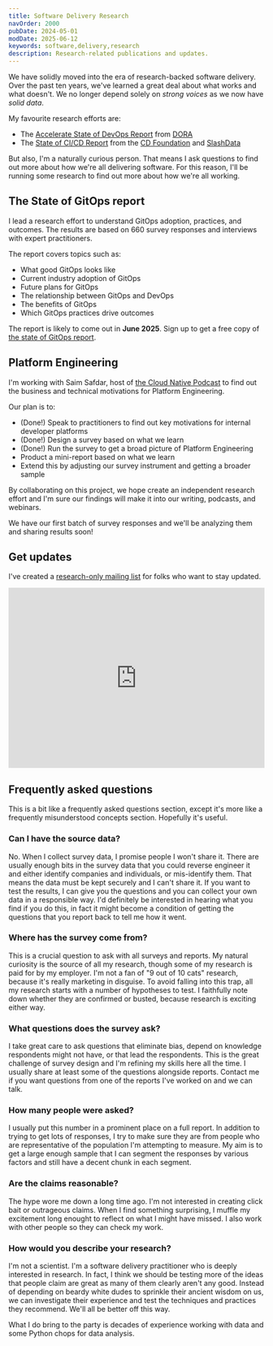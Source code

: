 ```yaml
---
title: Software Delivery Research
navOrder: 2000
pubDate: 2024-05-01
modDate: 2025-06-12
keywords: software,delivery,research
description: Research-related publications and updates.
---
```


We have solidly moved into the era of research-backed software delivery. Over the past ten years, we've learned a great deal about what works and what doesn't. We no longer depend solely on *strong voices* as we now have *solid data*.

My favourite research efforts are:

- The [Accelerate State of DevOps Report](https://dora.dev/research/) from [DORA](https://dora.dev/)
- The [State of CI/CD Report](https://cd.foundation/reports/) from the [CD Foundation](https://cd.foundation/) and [SlashData](https://www.slashdata.co/)

But also, I'm a naturally curious person. That means I ask questions to find out more about how we're all delivering software. For this reason, I'll be running some research to find out more about how we're all working.

## The State of GitOps report

I lead a research effort to understand GitOps adoption, practices, and outcomes. The results are based on 660 survey responses and interviews with expert practitioners.

The report covers topics such as:

- What good GitOps looks like
- Current industry adoption of GitOps
- Future plans for GitOps
- The relationship between GitOps and DevOps
- The benefits of GitOps
- Which GitOps practices drive outcomes

The report is likely to come out in **June 2025**. Sign up to get a free copy of [the state of GitOps report](https://octopus.com/publications/state-of-gitops-report). 

## Platform Engineering

I'm working with Saim Safdar, host of [the Cloud Native Podcast](https://www.youtube.com/@cloudnativefm) to find out the business and technical motivations for Platform Engineering.

Our plan is to:

- (Done!) Speak to practitioners to find out key motivations for internal developer platforms
- (Done!) Design a survey based on what we learn
- (Done!) Run the survey to get a broad picture of Platform Engineering
- Product a mini-report based on what we learn
- Extend this by adjusting our survey instrument and getting a broader sample

By collaborating on this project, we hope create an independent research effort and I'm sure our findings will make it into our writing, podcasts, and webinars.

We have our first batch of survey responses and we'll be analyzing them and sharing results soon!

## Get updates

I've created a [research-only mailing list](https://oc.to/research-updates) for folks who want to stay updated.

<iframe width="540" height="355" src="https://sibforms.com/serve/MUIFAPDnrZI-NoozGdJ2Yl2sW4ZeTb_IP2vOOEBZwCYhS8DA-LNQHnccCfJyxElaWZM8h104CRnTJW7aqE3IRwvi58V9m3Ns8nzZmCcbW2QbGkvBvj3a4gYpQ9erVOE6BZ-P6VZh_1xfej8huScT4cDHmS2ROUX4miuJ-NsVczdZP-2mpFkCWDCuY_pybOOZ0H4GxAOEVxGK7ijs" frameborder="0" scrolling="auto" allowfullscreen style="display: block;margin-left: auto;margin-right: auto;width: 100%;"></iframe>

## Frequently asked questions

This is a bit like a frequently asked questions section, except it's more like a frequently misunderstood concepts section. Hopefully it's useful.

### Can I have the source data?

No. When I collect survey data, I promise people I won't share it. There are usually enough bits in the survey data that you could reverse engineer it and either identify companies and individuals, or mis-identify them. That means the data must be kept securely and I can't share it. If you want to test the results, I can give you the questions and you can collect your own data in a responsible way. I'd definitely be interested in hearing what you find if you do this, in fact it might become a condition of getting the questions that you report back to tell me how it went.

### Where has the survey come from?

This is a crucial question to ask with all surveys and reports. My natural curiosity is the source of all my research, though some of my research is paid for by my employer. I'm not a fan of "9 out of 10 cats" research, because it's really marketing in disguise. To avoid falling into this trap, all my research starts with a number of hypotheses to test. I faithfully note down whether they are confirmed or busted, because research is exciting either way.

### What questions does the survey ask?

I take great care to ask questions that eliminate bias, depend on knowledge respondents might not have, or that lead the respondents. This is the great challenge of survey design and I'm refining my skills here all the time. I usually share at least some of the questions alongside reports. Contact me if you want questions from one of the reports I've worked on and we can talk.

### How many people were asked?

I usually put this number in a prominent place on a full report. In addition to trying to get lots of responses, I try to make sure they are from people who are representative of the population I'm attempting to measure. My aim is to get a large enough sample that I can segment the responses by various factors and still have a decent chunk in each segment.

### Are the claims reasonable?

The hype wore me down a long time ago. I'm not interested in creating click bait or outrageous claims. When I find something surprising, I muffle my excitement long enought to reflect on what I might have missed. I also work with other people so they can check my work.

### How would you describe your research?

I'm not a scientist. I'm a software delivery practitioner who is deeply interested in research. In fact, I think we should be testing more of the ideas that people claim are great as many of them clearly aren't any good. Instead of depending on beardy white dudes to sprinkle their ancient wisdom on us, we can investigate their experience and test the techniques and practices they recommend. We'll all be better off this way.

What I do bring to the party is decades of experience working with data and some Python chops for data analysis.
